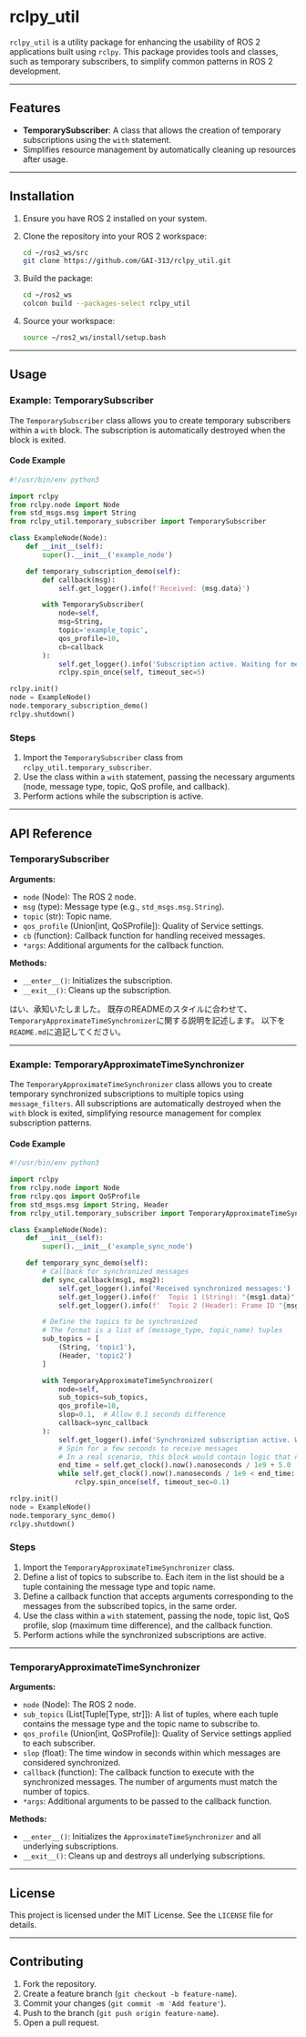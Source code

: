 # rclpy_util

`rclpy_util` is a utility package for enhancing the usability of ROS 2 applications built using `rclpy`. This package provides tools and classes, such as temporary subscribers, to simplify common patterns in ROS 2 development.

---

## Features

- **TemporarySubscriber**: A class that allows the creation of temporary subscriptions using the `with` statement.
- Simplifies resource management by automatically cleaning up resources after usage.

---

## Installation

1. Ensure you have ROS 2 installed on your system.
2. Clone the repository into your ROS 2 workspace:

    ```bash
    cd ~/ros2_ws/src
    git clone https://github.com/GAI-313/rclpy_util.git
    ```

3. Build the package:

    ```bash
    cd ~/ros2_ws
    colcon build --packages-select rclpy_util
    ```

4. Source your workspace:

    ```bash
    source ~/ros2_ws/install/setup.bash
    ```

---

## Usage

### Example: TemporarySubscriber

The `TemporarySubscriber` class allows you to create temporary subscribers within a `with` block. The subscription is automatically destroyed when the block is exited.

#### Code Example

```python
#!/usr/bin/env python3

import rclpy
from rclpy.node import Node
from std_msgs.msg import String
from rclpy_util.temporary_subscriber import TemporarySubscriber

class ExampleNode(Node):
    def __init__(self):
        super().__init__('example_node')

    def temporary_subscription_demo(self):
        def callback(msg):
            self.get_logger().info(f'Received: {msg.data}')

        with TemporarySubscriber(
            node=self,
            msg=String,
            topic='example_topic',
            qos_profile=10,
            cb=callback
        ):
            self.get_logger().info('Subscription active. Waiting for messages...')
            rclpy.spin_once(self, timeout_sec=5)

rclpy.init()
node = ExampleNode()
node.temporary_subscription_demo()
rclpy.shutdown()
```

### Steps

1. Import the `TemporarySubscriber` class from `rclpy_util.temporary_subscriber`.
2. Use the class within a `with` statement, passing the necessary arguments (node, message type, topic, QoS profile, and callback).
3. Perform actions while the subscription is active.

---

## API Reference

### TemporarySubscriber

**Arguments:**
- `node` (Node): The ROS 2 node.
- `msg` (type): Message type (e.g., `std_msgs.msg.String`).
- `topic` (str): Topic name.
- `qos_profile` (Union[int, QoSProfile]): Quality of Service settings.
- `cb` (function): Callback function for handling received messages.
- `*args`: Additional arguments for the callback function.

**Methods:**
- `__enter__()`: Initializes the subscription.
- `__exit__()`: Cleans up the subscription.

はい、承知いたしました。
既存のREADMEのスタイルに合わせて、`TemporaryApproximateTimeSynchronizer`に関する説明を記述します。
以下を`README.md`に追記してください。

-----

### Example: TemporaryApproximateTimeSynchronizer

The `TemporaryApproximateTimeSynchronizer` class allows you to create temporary synchronized subscriptions to multiple topics using `message_filters`. All subscriptions are automatically destroyed when the `with` block is exited, simplifying resource management for complex subscription patterns.

#### Code Example

```python
#!/usr/bin/env python3

import rclpy
from rclpy.node import Node
from rclpy.qos import QoSProfile
from std_msgs.msg import String, Header
from rclpy_util.temporary_subscriber import TemporaryApproximateTimeSynchronizer

class ExampleNode(Node):
    def __init__(self):
        super().__init__('example_sync_node')

    def temporary_sync_demo(self):
        # Callback for synchronized messages
        def sync_callback(msg1, msg2):
            self.get_logger().info('Received synchronized messages:')
            self.get_logger().info(f'  Topic 1 (String): "{msg1.data}"')
            self.get_logger().info(f'  Topic 2 (Header): Frame ID "{msg2.frame_id}" at stamp {msg2.stamp.sec}')

        # Define the topics to be synchronized
        # The format is a list of (message_type, topic_name) tuples
        sub_topics = [
            (String, 'topic1'),
            (Header, 'topic2')
        ]

        with TemporaryApproximateTimeSynchronizer(
            node=self,
            sub_topics=sub_topics,
            qos_profile=10,
            slop=0.1,  # Allow 0.1 seconds difference
            callback=sync_callback
        ):
            self.get_logger().info('Synchronized subscription active. Waiting for messages...')
            # Spin for a few seconds to receive messages
            # In a real scenario, this block would contain logic that needs the synchronized data
            end_time = self.get_clock().now().nanoseconds / 1e9 + 5.0
            while self.get_clock().now().nanoseconds / 1e9 < end_time:
                rclpy.spin_once(self, timeout_sec=0.1)

rclpy.init()
node = ExampleNode()
node.temporary_sync_demo()
rclpy.shutdown()

```

### Steps

1.  Import the `TemporaryApproximateTimeSynchronizer` class.
2.  Define a list of topics to subscribe to. Each item in the list should be a tuple containing the message type and topic name.
3.  Define a callback function that accepts arguments corresponding to the messages from the subscribed topics, in the same order.
4.  Use the class within a `with` statement, passing the node, topic list, QoS profile, slop (maximum time difference), and the callback function.
5.  Perform actions while the synchronized subscriptions are active.

-----

### TemporaryApproximateTimeSynchronizer

**Arguments:**

  - `node` (Node): The ROS 2 node.
  - `sub_topics` (List[Tuple[Type, str]]): A list of tuples, where each tuple contains the message type and the topic name to subscribe to.
  - `qos_profile` (Union[int, QoSProfile]): Quality of Service settings applied to each subscriber.
  - `slop` (float): The time window in seconds within which messages are considered synchronized.
  - `callback` (function): The callback function to execute with the synchronized messages. The number of arguments must match the number of topics.
  - `*args`: Additional arguments to be passed to the callback function.

**Methods:**

  - `__enter__()`: Initializes the `ApproximateTimeSynchronizer` and all underlying subscriptions.
  - `__exit__()`: Cleans up and destroys all underlying subscriptions.

---

## License

This project is licensed under the MIT License. See the `LICENSE` file for details.

---

## Contributing

1. Fork the repository.
2. Create a feature branch (`git checkout -b feature-name`).
3. Commit your changes (`git commit -m 'Add feature'`).
4. Push to the branch (`git push origin feature-name`).
5. Open a pull request.

